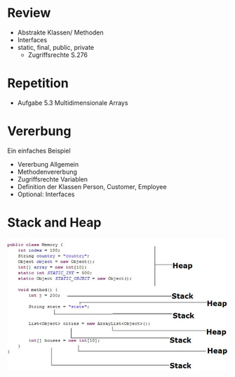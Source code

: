 # Review

* Abstrakte Klassen/ Methoden
* Interfaces
* static, final, public, private
  * Zugriffsrechte S.276

# Repetition

* Aufgabe 5.3 Multidimensionale Arrays

# Vererbung

Ein einfaches Beispiel
* Vererbung Allgemein
* Methodenvererbung
* Zugriffsrechte Variablen
* Definition der Klassen Person, Customer, Employee
* Optional: Interfaces

# Stack and Heap

![](https://github.com/Hochschule-Luzern/WIINM11-JavaTutorat/blob/master/images/stack_heap.jpg)
